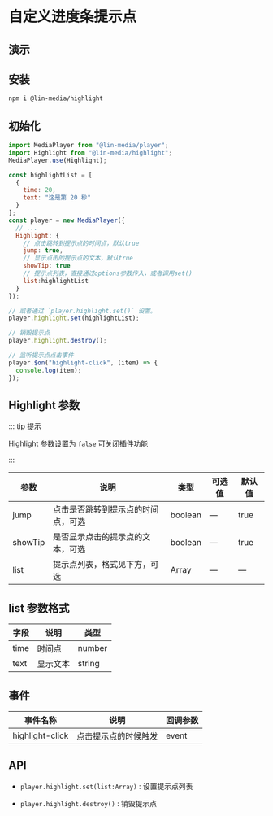 # 自定义进度条提示点

## 演示

<highlight-use />

## 安装

```bash
npm i @lin-media/highlight
```

## 初始化

```javascript
import MediaPlayer from "@lin-media/player";
import Highlight from "@lin-media/highlight";
MediaPlayer.use(Highlight);

const highlightList = [
  {
    time: 20,
    text: "这是第 20 秒"
  }
];
const player = new MediaPlayer({
  // ...
  Highlight: {
    // 点击跳转到提示点的时间点，默认true
    jump: true,
    // 显示点击的提示点的文本，默认true
    showTip: true
    // 提示点列表，直接通过options参数传入，或者调用set()
    list:highlightList
  }
});

// 或者通过 `player.highlight.set()` 设置。
player.highlight.set(highlightList);

// 销毁提示点
player.highlight.destroy();

// 监听提示点点击事件
player.$on("highlight-click", (item) => {
  console.log(item);
});
```

## Highlight 参数

::: tip 提示

Highlight 参数设置为 `false` 可关闭插件功能

:::

| 参数    | 说明                               | 类型    | 可选值 | 默认值 |
| ------- | ---------------------------------- | ------- | ------ | ------ |
| jump    | 点击是否跳转到提示点的时间点，可选 | boolean | —      | true   |
| showTip | 是否显示点击的提示点的文本，可选   | boolean | —      | true   |
| list    | 提示点列表，格式见下方，可选       | Array   | —      | —      |

## list 参数格式

| 字段 | 说明     | 类型   |
| ---- | -------- | ------ |
| time | 时间点   | number |
| text | 显示文本 | string |

## 事件

| 事件名称        | 说明                 | 回调参数 |
| --------------- | -------------------- | -------- |
| highlight-click | 点击提示点的时候触发 | event    |

## API

- `player.highlight.set(list:Array)` : 设置提示点列表

- `player.highlight.destroy()` : 销毁提示点
